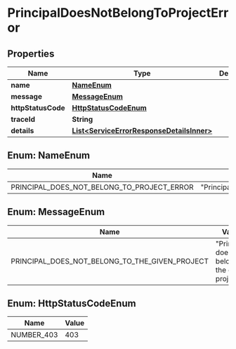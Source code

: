 # PrincipalDoesNotBelongToProjectError

## Properties

| Name               | Type                                                                                    | Description | Notes      |
| ------------------ | --------------------------------------------------------------------------------------- | ----------- | ---------- |
| **name**           | [**NameEnum**](#NameEnum)                                                               |             |            |
| **message**        | [**MessageEnum**](#MessageEnum)                                                         |             |            |
| **httpStatusCode** | [**HttpStatusCodeEnum**](#HttpStatusCodeEnum)                                           |             |            |
| **traceId**        | **String**                                                                              |             |            |
| **details**        | [**List&lt;ServiceErrorResponseDetailsInner&gt;**](ServiceErrorResponseDetailsInner.md) |             | [optional] |

## Enum: NameEnum

| Name                                       | Value                                            |
| ------------------------------------------ | ------------------------------------------------ |
| PRINCIPAL_DOES_NOT_BELONG_TO_PROJECT_ERROR | &quot;PrincipalDoesNotBelongToProjectError&quot; |

## Enum: MessageEnum

| Name                                           | Value                                                      |
| ---------------------------------------------- | ---------------------------------------------------------- |
| PRINCIPAL_DOES_NOT_BELONG_TO_THE_GIVEN_PROJECT | &quot;Principal does not belong to the given project&quot; |

## Enum: HttpStatusCodeEnum

| Name       | Value |
| ---------- | ----- |
| NUMBER_403 | 403   |
